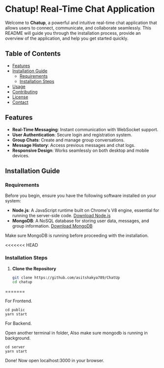 # Chatup! Real-Time Chat Application

Welcome to **Chatup**, a powerful and intuitive real-time chat application that allows users to connect, communicate, and collaborate seamlessly. This README will guide you through the installation process, provide an overview of the application, and help you get started quickly.

## Table of Contents
- [Features](#features)
- [Installation Guide](#installation-guide)
  - [Requirements](#requirements)
  - [Installation Steps](#installation-steps)
- [Usage](#usage)
- [Contributing](#contributing)
- [License](#license)
- [Contact](#contact)

## Features
- **Real-Time Messaging**: Instant communication with WebSocket support.
- **User  Authentication**: Secure login and registration system.
- **Group Chats**: Create and manage group conversations.
- **Message History**: Access previous messages and chat logs.
- **Responsive Design**: Works seamlessly on both desktop and mobile devices.

## Installation Guide

### Requirements
Before you begin, ensure you have the following software installed on your system:

- **Node.js**: A JavaScript runtime built on Chrome's V8 engine, essential for running the server-side code. [Download Node.js](https://nodejs.org/)
- **MongoDB**: A NoSQL database for storing user data, messages, and group information. [Download MongoDB](https://www.mongodb.com/try/download/community)

Make sure MongoDB is running before proceeding with the installation.

<<<<<<< HEAD
### Installation Steps
1. **Clone the Repository**
   ```bash
   git clone https://github.com/asitshakya789/ChatUp
   cd chatup
=======

For Frontend.
```shell
cd public
yarn start
```
For Backend.

Open another terminal in folder, Also make sure mongodb is running in background.
```shell
cd server
yarn start
```
Done! Now open localhost:3000 in your browser.
